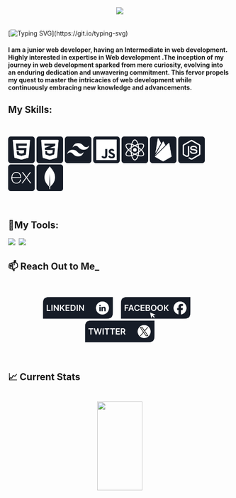 <div align="center">
<img src="https://user-images.githubusercontent.com/74038190/212748842-9fcbad5b-6173-4175-8a61-521f3dbb7514.gif">
</div>
<br/>

[![Typing SVG](https://readme-typing-svg.demolab.com?font=Fira+Code&pause=1000&color=57606f&random=false&width=435&lines=Hey+there!+It's+me+Priyotosh+Biswas....)](https://git.io/typing-svg)
<h4>I am a junior web developer, having an Intermediate in web development. Highly interested in expertise in Web development .The inception of my journey in web development sparked from mere curiosity, evolving into an enduring dedication and unwavering commitment. This fervor propels my quest to master the intricacies of web development while continuously embracing new knowledge and advancements.</h4>



## **My Skills:**

<br/>
<p>
<img height="60" src="images/technologies/HTML5.png"/>
<img height="60" src="images/technologies/CSS3.png"/>
<img height="60" src="images/technologies/TAILWIND.png"/>
<img height="60" src="images/technologies/JS.png"/>
<img height="60" src="images/technologies/REACT.png"/>
<img height="60" src="images/technologies/FIREBASE.png"/>
<img height="60" src="images/technologies/NODEJS.png"/>
<img height="60" src="images/technologies/EXPRESSJS.png"/>
<img height="60" src="images/technologies/MONGODB.png"/>

</p>
<br/>

## **:wrench:My Tools:**

<img src="https://img.shields.io/badge/Git-e94e31?style=for-the-badge&logo=git&logoColor=white" />&nbsp;
<img src="https://img.shields.io/badge/VS CODE-007ACC?style=for-the-badge&logo=visual%20studio%20code&logoColor=white" />&nbsp;
<br/>

## :mailbox: Reach Out to Me\_

<br/>

**_<p align="center"> [<img height="50" src="images/social-medias/LINKEDIN.png">](www.linkedin.com/in/priyotosh-biswas)&nbsp;&nbsp;&nbsp;&nbsp; [<img height="50" src="images/social-medias/FACEBOOK.png">](https://www.facebook.com/Priyotosh0011)&nbsp;&nbsp;&nbsp;&nbsp; [<img height="50" src="images/social-medias/TWITTER.png">](https://twitter.com/PBPriyo0011) </p>_**

<br/>

## :chart_with_upwards_trend: Current Stats

<br />
<div align="center">
   <img src="https://github-readme-streak-stats.herokuapp.com?user=Priyo0011&theme=react&hide_border=true&background=161C27&stroke=0D1117&fire=fb8c00&sideLabels=fff&currStreakNum=fff&ring=fff&currStreakLabel=fff&sideNums=fff" style="height: 200px; width: 45%;" />
</div>


###

[facebook]: https://www.facebook.com/Priyotosh0011 'Facebook'
[linkedin]: www.linkedin.com/in/priyotosh-biswas 'LinkedIn'
